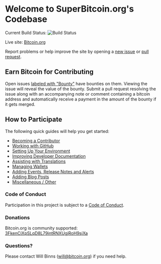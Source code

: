 # Welcome to SuperBitcoin.org's Codebase

Current Build Status: ![Build Status](https://travis-ci.org/bitcoin-dot-org/bitcoin.org.svg?branch=master)

Live site: [Bitcoin.org](http://doc.superbtc.org/en/developer-reference.html#block-chain)

Report problems or help improve the site by opening a [new issue](https://github.com/Zzitao/bitcoin.org/issues/new) or [pull request](https://github.com/Zzitao/bitcoin.org/compare).

## Earn Bitcoin for Contributing
Open issues [labeled with "Bounty"](https://github.com/Zzitao/bitcoin.org/labels/Bounty)
have bounties on them. Viewing the issue will reveal the value of the bounty.
Submit a pull request resolving the issue along with an accompanying note or
comment containing a bitcoin address and automatically receive a payment in the
amount of the bounty if it gets merged.

## How to Participate
The following quick guides will help you get started:

+ [Becoming a Contributor](https://github.com/Zzitao/bitcoin.org/blob/master/docs/become-a-contributor.md)
+ [Working with GitHub](https://github.com/Zzitao/bitcoin.org/blob/master/docs/working-with-github.md)
+ [Setting Up Your Environment](https://github.com/Zzitao/bitcoin.org/blob/master/docs/setting-up-your-environment.md)
+ [Improving Developer Documentation](https://github.com/Zzitao/bitcoin.org/blob/master/docs/contributing-to-developer-documentation.md)
+ [Assisting with Translations](https://github.com/Zzitao/bitcoin.org/blob/master/docs/assisting-with-translations.md)
+ [Managing Wallets](https://github.com/Zzitao/bitcoin.org/blob/master/docs/managing-wallets.md)
+ [Adding Events, Release Notes and Alerts](https://github.com/Zzitao/bitcoin.org/blob/master/docs/adding-events-release-notes-and-alerts.md)
+ [Adding Blog Posts](https://github.com/Zzitao/bitcoin.org/blob/master/docs/adding-blog-posts.md)
+ [Miscellaneous / Other](https://github.com/Zzitao/bitcoin.org/blob/master/docs/miscellaneous.md)

### Code of Conduct

Participation in this project is subject to a [Code of Conduct](https://github.com/bitcoin-dot-org/bitcoin.org/blob/master/CODE_OF_CONDUCT.md).

### Donations

Bitcoin.org is community supported: [3FkenCiXpSLqD8L79intRNXUgjRoH9sjXa](bitcoin:3FkenCiXpSLqD8L79intRNXUgjRoH9sjXa)

### Questions?
Please contact Will Binns ([will@bitcoin.org](mailto:will@bitcoin.org)) if you need help.
